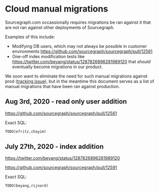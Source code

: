 # Cloud manual migrations

Sourcegraph.com occassionally requires migrations be ran against it that are not ran against other deployments of Sourcegraph.

Examples of this include:

- Modifying DB users, which may not always be possible in customer environments https://github.com/sourcegraph/sourcegraph/pull/12561
- One-off index modification tests like https://twitter.com/beyang/status/1287826896281989120 that _should_ eventually become migrations in our product.

We soon want to eliminate the need for such manual migrations against prod ([tracking issue](https://github.com/sourcegraph/sourcegraph/issues/12590)), but in the meantime this document serves as a list of manual migrations that have been ran against production.

## Aug 3rd, 2020 - read only user addition

https://github.com/sourcegraph/sourcegraph/pull/12561

Exact SQL:

```sql
TODO(efritz,chayim)
```

## July 27th, 2020 - index addition

https://twitter.com/beyang/status/1287826896281989120

https://github.com/sourcegraph/sourcegraph/pull/12591

Exact SQL:

```sql
TODO(beyang,rijnard)
```
